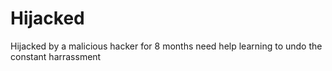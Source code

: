 # Hijacked
Hijacked by a malicious hacker for 8 months need help learning to undo the constant harrassment 
